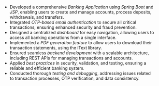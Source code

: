 - Developed a comprehensive *Banking Application* using *Spring Boot* and *JSP*, enabling users to create and manage accounts, process deposits, withdrawals, and transfers.
- Integrated *OTP-based email authentication* to secure all critical transactions, ensuring enhanced security and fraud prevention.
- Designed a centralized *dashboard* for easy navigation, allowing users to access all banking operations from a single interface.
- Implemented a *PDF generation feature* to allow users to download their transaction statements, using the iText library.
- Ensured seamless *backend development* with a scalable architecture, including REST APIs for managing transactions and accounts.
- Applied *best practices* in security, validation, and testing, ensuring a reliable and efficient banking system.
- Conducted thorough *testing and debugging*, addressing issues related to transaction processes, OTP verification, and data consistency.
